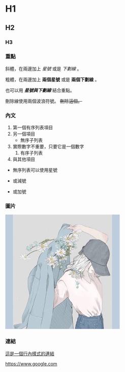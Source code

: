 # H1
## H2
### H3

### 重點
斜體，在兩邊加上 *星號* 或是 _下劃線_ 。

粗體，在兩邊加上 **兩個星號** 或是 __兩個下劃線__ 。

也可以用 **_星號與下劃線_** 結合重點。

刪除線使用兩個波浪符號。 ~~刪除這個。~~

### 內文

1. 第一個有序列表項目
2. 另一個項目
   * 無序子列表
1. 實際數字不重要，只要它是一個數字
   1. 有序子列表
4. 與其他項目
* 無序列表可以使用星號
- 或減號
+ 或加號

### 圖片
![測試](https://github.com/IrisHuang1231/113_Reinforcement_Learning/blob/main/images/unnamed.jpg)

### 連結
[這是一個行內樣式的連結](https://www.google.com)

<https://www.google.com>

